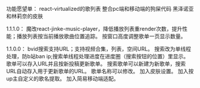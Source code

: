 功能愿望单：
react-virtualized的歌列表
整合pc端和移动端的狗屎代码
黑泽诺亚和林莉奈的皮肤

1.1.1.0：
魔改react-jinke-music-player，降低播放列表重render次数，提升性能；播放列表按当前播放歌曲位置追踪。
按窗口高度调整歌单一页显示数量。

1.1.0.0：
bvid搜索支持URL；支持视频合集，列表，空间URL。
搜索改为单线程处理，防b站ban ip;搜索单线程处理进度在进度圈（搜索按钮的位置）里显示。
歌单可以存入URL并且按新投稿更新歌单。
搜索歌单可以新建为新歌单，搜索URL自动存入用于更新歌单的URL。
歌单名称可以修改。
加入皮肤设置。
加入按up主自定义的歌名提取。
加入简易移动端适配。